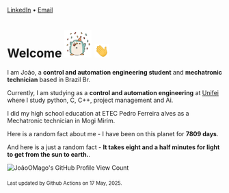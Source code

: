 [LinkedIn](https://www.linkedin.com/in/joão-pedro-gozzoli-b95641301/) &bull;
[Email](joaopedrogozzoli@gmail.com)

# Welcome <img src="happy.gif" height="64px" /> <img src="wave.gif" height="32px" />

I am João, a  **control and automation engineering student** and **mechatronic technician** based in Brazil Br.

Currently, I am studying as a **control and automation engineering** at [Unifei](https://unifei.edu.br) where I study python, C, C++, project management and Ai.

I did my high school education at ETEC Pedro Ferreira alves as a Mechatronic technician in Mogi Mirim.

Here is a random fact about me - I have been on this planet for **7809 days**.

And here is a just a random fact -  **It takes eight and a half minutes for light to get from the sun to earth.**.

![JoãoOMago's GitHub Profile View Count](https://komarev.com/ghpvc/?username=JoaoOMago)

<sub>Last updated by Github Actions on 17 May, 2025.</sub>
